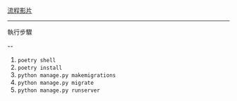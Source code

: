 [流程影片](https://www.youtube.com/watch?v=lMLjO9EvA-A)

---

執行步驟

--
1. `poetry shell`
2. `poetry install`
3. `python manage.py makemigrations`
4. `python manage.py migrate`
5. `python manage.py runserver`
